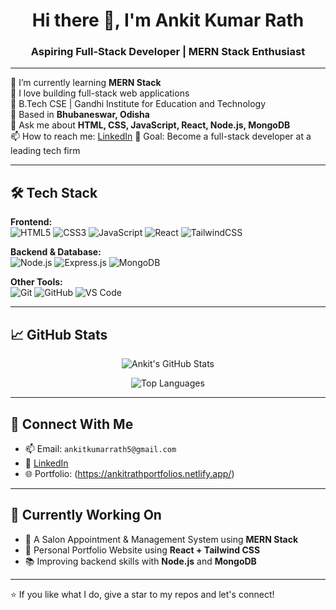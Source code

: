 <!-- Profile README for Ankit Kumar Rath -->

<h1 align="center">Hi there 👋, I'm Ankit Kumar Rath</h1>
<h3 align="center">Aspiring Full-Stack Developer | MERN Stack Enthusiast</h3>

---

🔭 I’m currently learning **MERN Stack**  
🌱 I love building full-stack web applications  
💼 B.Tech CSE | Gandhi Institute for Education and Technology  
📍 Based in **Bhubaneswar, Odisha**  
💬 Ask me about **HTML, CSS, JavaScript, React, Node.js, MongoDB**  
📫 How to reach me: [LinkedIn](https://www.linkedin.com/in/ankit-kumar-rath-609020339/) 
🎯 Goal: Become a full-stack developer at a leading tech firm

---
## 🛠️ Tech Stack

**Frontend:**  
![HTML5](https://img.shields.io/badge/HTML5-E34F26?style=for-the-badge&logo=html5&logoColor=white)
![CSS3](https://img.shields.io/badge/CSS3-1572B6?style=for-the-badge&logo=css3&logoColor=white)
![JavaScript](https://img.shields.io/badge/JavaScript-F7DF1E?style=for-the-badge&logo=javascript&logoColor=black)
![React](https://img.shields.io/badge/React-20232A?style=for-the-badge&logo=react&logoColor=61DAFB)
![TailwindCSS](https://img.shields.io/badge/TailwindCSS-06B6D4?style=for-the-badge&logo=tailwindcss&logoColor=white)

**Backend & Database:**  
![Node.js](https://img.shields.io/badge/Node.js-339933?style=for-the-badge&logo=node.js&logoColor=white)
![Express.js](https://img.shields.io/badge/Express.js-000000?style=for-the-badge&logo=express&logoColor=white)
![MongoDB](https://img.shields.io/badge/MongoDB-4EA94B?style=for-the-badge&logo=mongodb&logoColor=white)

**Other Tools:**  
![Git](https://img.shields.io/badge/Git-F05032?style=for-the-badge&logo=git&logoColor=white)
![GitHub](https://img.shields.io/badge/GitHub-181717?style=for-the-badge&logo=github&logoColor=white)
![VS Code](https://img.shields.io/badge/VS_Code-0078D4?style=for-the-badge&logo=visual%20studio%20code&logoColor=white)

---



## 📈 GitHub Stats

<p align="center">
  <img src="https://github-readme-stats.vercel.app/api?username=ankit6370232757&show_icons=true&theme=radical" alt="Ankit's GitHub Stats" />
</p>

<p align="center">
  <img src="https://github-readme-stats.vercel.app/api/top-langs/?username=ankit6370232757&layout=compact&theme=radical" alt="Top Languages" />
</p>

---


## 🔗 Connect With Me

- 📫 Email: `ankitkumarrath5@gmail.com`
- 💼 [LinkedIn](https://www.linkedin.com/in/ankit-kumar-rath-609020339/) 
- 🌐 Portfolio: (https://ankitrathportfolios.netlify.app/)

---

## 🧠 Currently Working On

- 🔧 A Salon Appointment & Management System using **MERN Stack**
- 🧪 Personal Portfolio Website using **React + Tailwind CSS**
- 📚 Improving backend skills with **Node.js** and **MongoDB**

---

⭐️ If you like what I do, give a star to my repos and let's connect!

